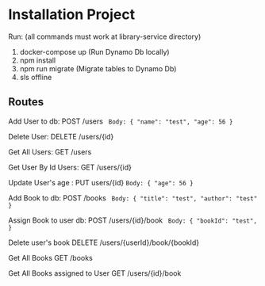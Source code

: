 # Installation Project

Run: (all commands must work at library-service directory)
1. docker-compose up (Run Dynamo Db locally)
2. npm install
3. npm run migrate (Migrate tables to Dynamo Db)
4. sls offline

## Routes

Add User to db:  POST /users ``` Body: {
"name": "test",
"age": 56
}```

Delete User: DELETE /users/{id}

Get All Users: GET /users

Get User By Id Users: GET /users/{id}

Update User's age : PUT users/{id} ```Body: {
"age": 56
}```

Add Book to db:  POST /books ``` Body: {
"title": "test",
"author": "test"
}```

Assign Book to user db:  POST /users/{id}/book ``` Body: {
"bookId": "test",
}```

Delete user's book DELETE  /users/{userId}/book/{bookId}

Get All Books GET /books

Get All Books assigned to User GET /users/{id}/book
